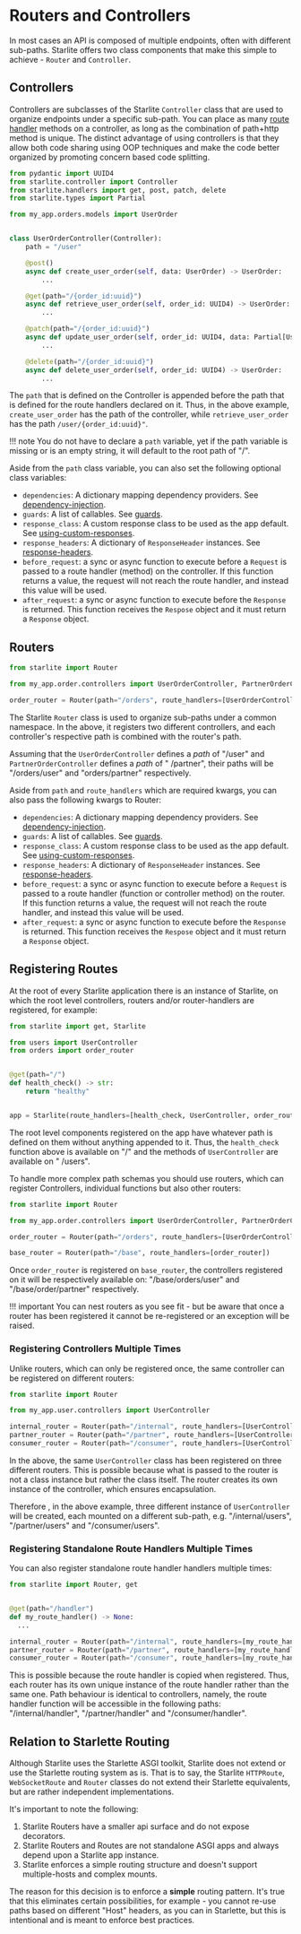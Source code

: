# Routers and Controllers

In most cases an API is composed of multiple endpoints, often with different sub-paths. Starlite offers two class
components that make this simple to achieve - `Router` and `Controller`.

## Controllers

Controllers are subclasses of the Starlite `Controller` class that are used to organize endpoints under a specific
sub-path. You can place as many [route handler](2-route-handlers/1_http_route_handlers.md) methods on a controller, as long as the combination
of path+http method is unique. The distinct advantage of using controllers is that they allow both code sharing using
OOP techniques and make the code better organized by promoting concern based code splitting.

```python title="my_app/orders/controllers/user_order_controller.py"
from pydantic import UUID4
from starlite.controller import Controller
from starlite.handlers import get, post, patch, delete
from starlite.types import Partial

from my_app.orders.models import UserOrder


class UserOrderController(Controller):
    path = "/user"

    @post()
    async def create_user_order(self, data: UserOrder) -> UserOrder:
        ...

    @get(path="/{order_id:uuid}")
    async def retrieve_user_order(self, order_id: UUID4) -> UserOrder:
        ...

    @patch(path="/{order_id:uuid}")
    async def update_user_order(self, order_id: UUID4, data: Partial[UserOrder]) -> UserOrder:
        ...

    @delete(path="/{order_id:uuid}")
    async def delete_user_order(self, order_id: UUID4) -> UserOrder:
        ...
```

The `path` that is defined on the Controller is appended before the path that is defined for the route handlers declared
on it. Thus, in the above example, `create_user_order` has the path of the controller, while `retrieve_user_order` has
the path `/user/{order_id:uuid}"`.

<!-- prettier-ignore -->
!!! note
    You do not have to declare a `path` variable, yet if the path variable is missing or is an empty string, it
    will default to the root path of "/".

Aside from the `path` class variable, you can also set the following optional class variables:

- `dependencies`: A dictionary mapping dependency providers. See [dependency-injection](6-dependency-injection.md).
- `guards`: A list of callables. See [guards](9-guards.md).
- `response_class`: A custom response class to be used as the app default.
  See [using-custom-responses](5-responses.md#using-custom-responses).
- `response_headers`: A dictionary of `ResponseHeader` instances.
  See [response-headers](5-responses.md#response-headers).
- `before_request`: a sync or async function to execute before a `Request` is passed to a route handler (method) on the
  controller. If this function returns a value, the request will not reach the route handler, and instead this value
  will be used.
- `after_request`: a sync or async function to execute before the `Response` is returned. This function receives the
  `Respose` object and it must return a `Response` object.

## Routers

```python title="my_app/order/router.py"
from starlite import Router

from my_app.order.controllers import UserOrderController, PartnerOrderController

order_router = Router(path="/orders", route_handlers=[UserOrderController, PartnerOrderController])
```

The Starlite `Router` class is used to organize sub-paths under a common namespace. In the above, it registers two
different controllers, and each controller's respective path is combined with the router's path.

Assuming that the `UserOrderController` defines a _path_ of "/user" and `PartnerOrderController` defines a _path_ of "
/partner", their paths will be "/orders/user" and "orders/partner" respectively.

Aside from `path` and `route_handlers` which are required kwargs, you can also pass the following kwargs to Router:

- `dependencies`: A dictionary mapping dependency providers. See [dependency-injection](6-dependency-injection.md).
- `guards`: A list of callables. See [guards](9-guards.md).
- `response_class`: A custom response class to be used as the app default.
  See [using-custom-responses](5-responses.md#using-custom-responses).
- `response_headers`: A dictionary of `ResponseHeader` instances.
  See [response-headers](5-responses.md#response-headers).
- `before_request`: a sync or async function to execute before a `Request` is passed to a route handler (function or
  controller method) on the router. If this function returns a value, the request will not reach the route handler,
  and instead this value will be used.
- `after_request`: a sync or async function to execute before the `Response` is returned. This function receives the
  `Respose` object and it must return a `Response` object.

## Registering Routes

At the root of every Starlite application there is an instance of Starlite, on which the root level controllers, routers
and/or router-handlers are registered, for example:

```python title="my_app/main.py"
from starlite import get, Starlite

from users import UserController
from orders import order_router


@get(path="/")
def health_check() -> str:
    return "healthy"


app = Starlite(route_handlers=[health_check, UserController, order_router])
```

The root level components registered on the app have whatever path is defined on them without anything appended to it.
Thus, the `health_check` function above is available on "/" and the methods of `UserController` are available on "
/users".

To handle more complex path schemas you should use routers, which can register Controllers, individual functions but
also other routers:

```python title="my_app/order/router.py"
from starlite import Router

from my_app.order.controllers import UserOrderController, PartnerOrderController

order_router = Router(path="/orders", route_handlers=[UserOrderController, PartnerOrderController])

base_router = Router(path="/base", route_handlers=[order_router])
```

Once `order_router` is registered on `base_router`, the controllers registered on it will be respectively available
on: "/base/orders/user" and "/base/order/partner" respectively.

<!-- prettier-ignore -->
!!! important
    You can nest routers as you see fit - but be aware that once a router has been registered it cannot be
    re-registered or an exception will be raised.

### Registering Controllers Multiple Times

Unlike routers, which can only be registered once, the same controller can be registered on different routers:

```python title="my_app/users/router.py"
from starlite import Router

from my_app.user.controllers import UserController

internal_router = Router(path="/internal", route_handlers=[UserController])
partner_router = Router(path="/partner", route_handlers=[UserController])
consumer_router = Router(path="/consumer", route_handlers=[UserController])
```

In the above, the same `UserController` class has been registered on three different routers. This is possible because
what is passed to the router is not a class instance but rather the class itself. The router creates its own instance of
the controller, which ensures encapsulation.

Therefore , in the above example, three different instance of `UserController` will be created, each mounted on a
different sub-path, e.g. "/internal/users", "/partner/users"
and "/consumer/users".

### Registering Standalone Route Handlers Multiple Times

You can also register standalone route handler handlers multiple times:

```python title="my_app/users/router.py"
from starlite import Router, get


@get(path="/handler")
def my_route_handler() -> None:
  ...

internal_router = Router(path="/internal", route_handlers=[my_route_handler])
partner_router = Router(path="/partner", route_handlers=[my_route_handler])
consumer_router = Router(path="/consumer", route_handlers=[my_route_handler])
```

This is possible because the route handler is copied when registered. Thus, each router has its own unique instance of
the route handler rather than the same one. Path behaviour is identical to controllers, namely, the route handler
function will be accessible in the following paths: "/internal/handler", "/partner/handler" and "/consumer/handler".

## Relation to Starlette Routing

Although Starlite uses the Starlette ASGI toolkit, Starlite does not extend or use the Starlette routing system as is.
That is to say, the Starlite `HTTPRoute`, `WebSocketRoute` and `Router` classes do not extend their Starlette
equivalents, but are rather independent implementations.

It's important to note the following:

1. Starlite Routers have a smaller api surface and do not expose decorators.
2. Starlite Routers and Routes are not standalone ASGI apps and always depend upon a Starlite app instance.
3. Starlite enforces a simple routing structure and doesn't support multiple-hosts and complex mounts.

The reason for this decision is to enforce a **simple** routing pattern. It's true that this eliminates certain
possibilities, for example - you cannot re-use paths based on different "Host" headers, as you can in Starlette, but
this is intentional and is meant to enforce best practices.

